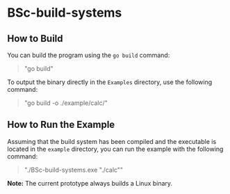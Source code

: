 # BSc-build-systems

## How to Build

You can build the program using the `go build` command:

> "go build"

To output the binary directly in the `Examples` directory, use the following command:

> "go build -o ./example/calc/"

## How to Run the Example

Assuming that the build system has been compiled and the executable is located in the `example` directory, you can run the example with the following command:

> "./BSc-build-systems.exe \"./calc\""

**Note:** The current prototype always builds a Linux binary.

